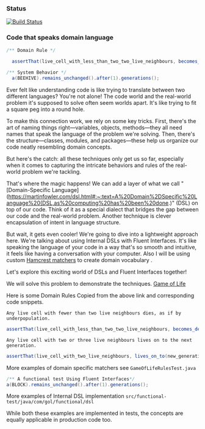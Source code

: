 ### Status
[![Build Status](https://api.travis-ci.org/codehackerr/JGoL.png)](https://api.travis-ci.org/codehackerr/JGoL.png)

### Code that speaks domain language

```java
/** Domain Rule */
   
  assertThat(live_cell_with_less_than_two_two_live_neighbours, becomes_dead_in(next_generation));

/** System Behavior */
  a(BEEHIVE).remains_unchanged().after(1).generations();
``` 

Ever felt like understanding code is like trying to translate between two different languages? You're not alone! The code world and the real-world problem it's supposed to solve often seem worlds apart. It's like trying to fit a square peg into a round hole.

To make this connection work, we rely on some key tricks. First, there's the art of naming things right—variables, objects, methods—they all need names that speak the language of the problem we're solving.
Then, there's the structure—classes, modules, and packages—these help us organize our code neatly resembling domain concepts.

But here's the catch: all these techniques only get us so far, especially when it comes to capturing the intricate behaviors and rules of the real-world problem we're tackling.

That's where the magic happens!
We can add a layer of what we call "[Domain-Specific Language](https://martinfowler.com/dsl.html#:~:text=A%20Domain%2DSpecific%20Language%20(DSL,as%20computing%20has%20been%20done.)" (DSL) on top of our code. Think of it as a special dialect that bridges the gap between our code and the real-world problem.
Another technique is clever encapsulation of intent in language structure.

But wait, it gets even cooler! We're going to dive into a lightweight approach here.
We're talking about using Internal DSLs with Fluent Interfaces.
It's like speaking the language of your code in a way that's so smooth and intuitive, it feels like having a conversation with your computer.
Also I will be using custom [Hamcrest matchers](https://hamcrest.org/JavaHamcrest/) to create domain vocabulary .

Let's explore this exciting world of DSLs and Fluent Interfaces together!

We will solve this problem to demonstrate the techniques. [Game of Life](https://en.wikipedia.org/wiki/Conway%27s_Game_of_Life)

Here is some Domain Rules Copied from the above link and corresponding code snippets.

`Any live cell with fewer than two live neighbours dies, as if by underpopulation.`
```java 
assertThat(live_cell_with_less_than_two_two_live_neighbours, becomes_dead_in(next_generation));
```
`Any live cell with two or three live neighbours lives on to the next generation.`
```java
assertThat(live_cell_with_two_live_neighbours, lives_on_to(new_generation));
```

More examples of domain specific matchers see `GameOfLifeRulesTest.java`

```Java
/** A functional test Using Fluent Interfaces*/
a(BLOCK).remains_unchanged().after(1).generations();
```

More examples of Internal DSL implementation `src/functional-test/java/com/gol/functional/dsl`

While both these examples are implemented in tests, the concepts are equally applicable in production code too.
